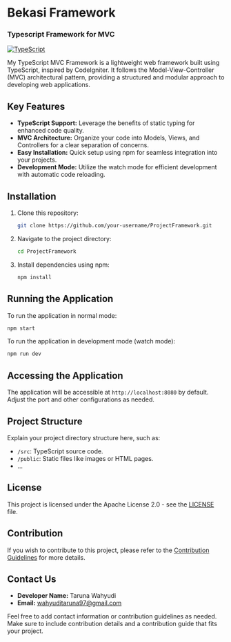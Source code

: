 # Bekasi Framework
### Typescript Framework for MVC

[![TypeScript](https://img.shields.io/badge/TypeScript-2.0-blue.svg)](https://www.typescriptlang.org/)

My TypeScript MVC Framework is a lightweight web framework built using TypeScript, inspired by CodeIgniter. It follows the Model-View-Controller (MVC) architectural pattern, providing a structured and modular approach to developing web applications.

## Key Features

- **TypeScript Support:** Leverage the benefits of static typing for enhanced code quality.
- **MVC Architecture:** Organize your code into Models, Views, and Controllers for a clear separation of concerns.
- **Easy Installation:** Quick setup using npm for seamless integration into your projects.
- **Development Mode:** Utilize the watch mode for efficient development with automatic code reloading.

## Installation

1. Clone this repository:

    ```bash
    git clone https://github.com/your-username/ProjectFramework.git
    ```

2. Navigate to the project directory:

    ```bash
    cd ProjectFramework
    ```

3. Install dependencies using npm:

    ```bash
    npm install
    ```

## Running the Application

To run the application in normal mode:

```bash
npm start
```

To run the application in development mode (watch mode):

```bash
npm run dev
```

## Accessing the Application

The application will be accessible at `http://localhost:8080` by default. Adjust the port and other configurations as needed.

## Project Structure

Explain your project directory structure here, such as:

- `/src`: TypeScript source code.
- `/public`: Static files like images or HTML pages.
- ...

## License

This project is licensed under the Apache License 2.0 - see the [LICENSE](LICENSE) file.

## Contribution

If you wish to contribute to this project, please refer to the [Contribution Guidelines](CONTRIBUTING.md) for more details.

## Contact Us

- **Developer Name:** Taruna Wahyudi
- **Email:** wahyuditaruna97@gmail.com

Feel free to add contact information or contribution guidelines as needed. Make sure to include contribution details and a contribution guide that fits your project.